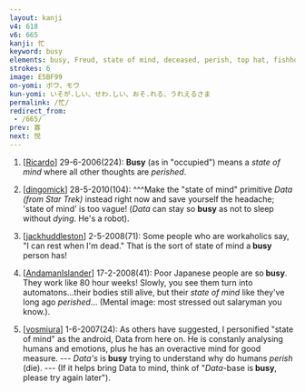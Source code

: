 ```yaml
---
layout: kanji
v4: 618
v6: 665
kanji: 忙
keyword: busy
elements: busy, Freud, state of mind, deceased, perish, top hat, fishhook
strokes: 6
image: E5BF99
on-yomi: ボウ、モウ
kun-yomi: いそが.しい、せわ.しい、おそ.れる、うれえるさま
permalink: /忙/
redirect_from:
 - /665/
prev: 寡
next: 悦
---
```


1) [<a href="http://kanji.koohii.com/profile/Ricardo">Ricardo</a>] 29-6-2006(224): <strong>Busy</strong> (as in &quot;occupied&quot;) means a <em>state of mind</em> where all other thoughts are <em>perished</em>.

2) [<a href="http://kanji.koohii.com/profile/dingomick">dingomick</a>] 28-5-2010(104): ^^^Make the &quot;state of mind&quot; primitive <em>Data (from Star Trek)</em> instead right now and save yourself the headache; &#039;state of mind&#039; is too vague! (<em>Data</em> can stay so <strong>busy</strong> as not to sleep without <em>dying</em>. He&#039;s a robot).

3) [<a href="http://kanji.koohii.com/profile/jackhuddleston">jackhuddleston</a>] 2-5-2008(71): Some people who are workaholics say, &quot;I can rest when I&#039;m dead.&quot; That is the sort of state of mind a<strong> busy</strong> person has!

4) [<a href="http://kanji.koohii.com/profile/AndamanIslander">AndamanIslander</a>] 17-2-2008(41): Poor Japanese people are so<strong> busy</strong>. They work like 80 hour weeks! Slowly, you see them turn into automatons...their bodies still alive, but their <em>state of mind</em> like they&#039;ve long ago <em>perished</em>... (Mental image: most stressed out salaryman you know.).

5) [<a href="http://kanji.koohii.com/profile/vosmiura">vosmiura</a>] 1-6-2007(24): As others have suggested, I personified &quot;state of mind&quot; as the android, Data from here on. He is constanly analysing humans and emotions, plus he has an overactive mind for good measure. --- <em>Data&#039;s</em> is<strong> busy</strong> trying to understand why do humans <em>perish</em> (die). --- (If it helps bring Data to mind, think of &quot;<em>Data</em>-base is<strong> busy</strong>, please try again later&quot;).

